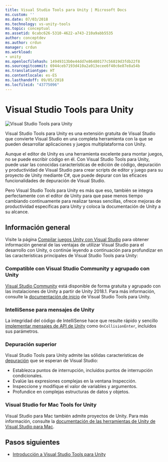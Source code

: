 ```yaml
---
title: Visual Studio Tools para Unity | Microsoft Docs
ms.custom: ''
ms.date: 07/03/2018
ms.technology: vs-unity-tools
ms.topic: conceptual
ms.assetid: 6cabc626-5310-4622-a743-210a9abb5535
author: conceptdev
ms.author: crdun
manager: crdun
ms.workload:
- unity
ms.openlocfilehash: 14949313b0e44dd7e86480177c56819d3fdb22f8
ms.sourcegitcommit: 6944ceb7193d410a2a913ecee6f40c6e87e8a54b
ms.translationtype: HT
ms.contentlocale: es-ES
ms.lasthandoff: 09/05/2018
ms.locfileid: "43775096"
---
```

# <a name="visual-studio-tools-for-unity"></a>Visual Studio Tools para Unity

![Visual Studio Tools para Unity](media/vstu_header.png)

Visual Studio Tools para Unity es una extensión gratuita de Visual Studio que convierte Visual Studio en una completa herramienta con la que se pueden desarrollar aplicaciones y juegos multiplataforma con Unity.

Aunque el editor de Unity es una herramienta excelente para montar juegos, no se puede escribir código en él. Con Visual Studio Tools para Unity, puede usar las conocidas características de edición de código, depuración y productividad de Visual Studio para crear scripts de editor y juego para su proyecto de Unity mediante C#, que puede depurar con las eficaces funcionalidades de depuración de Visual Studio.

Pero Visual Studio Tools para Unity es más que eso, también se integra perfectamente con el editor de Unity para que pase menos tiempo cambiando continuamente para realizar tareas sencillas, ofrece mejoras de productividad específicas para Unity y coloca la documentación de Unity a su alcance.

## <a name="overview"></a>Información general

Visite la página [Compilar juegos Unity con Visual Studio](https://visualstudio.microsoft.com/vs/unity-tools/) para obtener información general de las ventajas de utilizar Visual Studio para el desarrollo con Unity, o continúe leyendo a continuación para profundizar en las características principales de Visual Studio Tools para Unity:

### <a name="compatible-with-visual-studio-community-and-bundled-with-unity"></a>Compatible con Visual Studio Community y agrupado con Unity

[Visual Studio Community](https://visualstudio.microsoft.com/) está disponible de forma gratuita y agrupado con las instalaciones de Unity a partir de Unity 2018.1. Para más información, consulte la [documentación de inicio](getting-started-with-visual-studio-tools-for-unity.md) de Visual Studio Tools para Unity.

### <a name="intellisense-for-unity-messages"></a>IntelliSense para mensajes de Unity

La integridad del código de IntelliSense hace que resulte rápido y sencillo [implementar mensajes de API de Unity](using-visual-studio-tools-for-unity.md#intellisense-for-unity-api-messages) como `OnCollisionEnter`, incluidos sus parámetros.

### <a name="superior-debugging"></a>Depuración superior

Visual Studio Tools para Unity admite las sólidas características de [depuración](using-visual-studio-tools-for-unity.md#unity-debugging) que se esperan de Visual Studio:

* Establezca puntos de interrupción, incluidos puntos de interrupción condicionales.
* Evalúe las expresiones complejas en la ventana Inspección.
* Inspeccione y modifique el valor de variables y argumentos.
* Profundice en complejas estructuras de datos y objetos.

### <a name="visual-studio-for-mac-tools-for-unity"></a>Visual Studio for Mac Tools for Unity

Visual Studio para Mac también admite proyectos de Unity. Para más información, consulte la [documentación de las herramientas de Unity de Visual Studio para Mac](https://docs.microsoft.com/en-us/visualstudio/mac/unity-tools).

## <a name="next-steps"></a>Pasos siguientes

* [Introducción a Visual Studio Tools para Unity](getting-started-with-visual-studio-tools-for-unity.md)